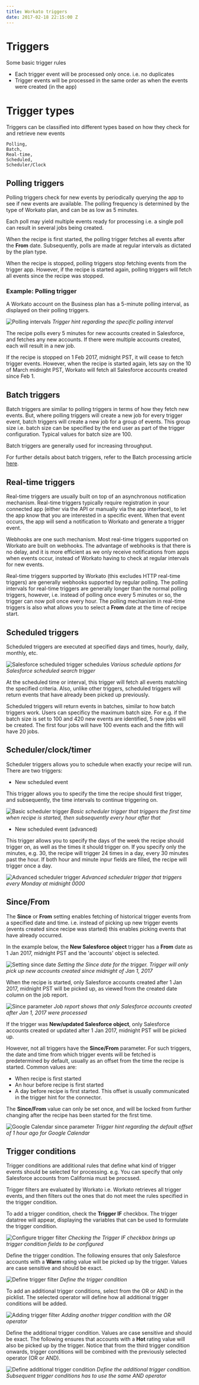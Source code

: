 ```yaml
---
title: Workato triggers
date: 2017-02-18 22:15:00 Z
---
```


# Triggers
Some basic trigger rules
- Each trigger event will be processed only once. i.e. no duplicates
- Trigger events will be processed in the same order as when the events were created (in the app)

# Trigger types
Triggers can be classified into different types based on how they check for and retrieve new events
```
Polling,
Batch,
Real-time,
Scheduled,
Scheduler/Clock
```

## Polling triggers
Polling triggers check for new events by periodically querying the app to see if new events are available. The polling frequency is determined by the type of Workato plan, and can be as low as 5 minutes.

Each poll may yield multiple events ready for processing i.e. a single poll can result in several jobs being created.

When the recipe is first started, the polling trigger fetches all events after the **From** date. Subsequently, polls are made at regular intervals as dictated by the plan type.

When the recipe is stopped, polling triggers stop fetching events from the trigger app. However, if the recipe is started again, polling triggers will fetch all events since the recipe was stopped.

### Example: Polling trigger
A Workato account on the Business plan has a 5-minute polling interval, as displayed on their polling triggers.

![Polling intervals](/assets/images/recipes/triggers/polling_intervals.png)
*Trigger hint regarding the specific polling interval*

The recipe polls every 5 minutes for new accounts created in Salesforce, and fetches any new accounts. If there were multiple accounts created, each will result in a new job.

If the recipe is stopped on 1 Feb 2017, midnight PST, it will cease to fetch trigger events. However, when the recipe is started again, lets say on the 10 of March midnight PST, Workato will fetch all Salesforce accounts created since Feb 1.

## Batch triggers
Batch triggers are similar to polling triggers in terms of how they fetch new events. But, where polling triggers will create a new job for every trigger event, batch triggers will create a new job for a group of events. This group size i.e. batch size can be specified by the end user as part of the trigger configuration. Typical values for batch size are 100.

Batch triggers are generally used for increasing throughput.

For further details about batch triggers, refer to the Batch processing article [here](/features/batch-processing.md).

## Real-time triggers
Real-time triggers are usually built on top of an asynchronous notification mechanism. Real-time triggers typically require registration in your connected app (either via the API or manually via the app interface), to let the app know that you are interested in a specific event. When that event occurs, the app will send a notification to Workato and generate a trigger event.

Webhooks are one such mechanism. Most real-time triggers supported on Workato are built on webhooks. The advantage of webhooks is that there is no delay, and it is more efficient as we only receive notifications from apps when events occur, instead of Workato having to check at regular intervals for new events.

Real-time triggers supported by Workato (this excludes HTTP real-time triggers) are generally webhooks supported by regular polling. The polling intervals for real-time triggers are generally longer than the normal polling triggers, however, i.e. instead of polling once every 5 minutes or so, the trigger can now poll once every hour. The polling mechanism in real-time triggers is also what allows you to select a **From** date at the time of recipe start.

## Scheduled triggers
Scheduled triggers are executed at specified days and times, hourly, daily, monthly, etc.

![Salesforce scheduled trigger schedules](/assets/images/recipes/triggers/scheduled_trigger_schedules.png)
*Various schedule options for Salesforce scheduled search trigger*

At the scheduled time or interval, this trigger will fetch all events matching the specified criteria. Also, unlike other triggers, scheduled triggers will return events that have already been picked up previously.

Scheduled triggers will return events in batches, similar to how batch triggers work. Users can specificy the maximum batch size. For e.g. if the batch size is set to 100 and 420 new events are identified, 5 new jobs will be created. The first four jobs will have 100 events each and the fifth will have 20 jobs.

## Scheduler/clock/timer
Scheduler triggers allows you to schedule when exactly your recipe will run. There are two triggers:

- New scheduled event

This trigger allows you to specify the time the recipe should first trigger, and subsequently, the time intervals to continue triggering on.

![Basic scheduler trigger](/assets/images/recipes/triggers/basic-scheduler-trigger.png)
*Basic scheduler trigger that triggers the first time when recipe is started, then subsequently every hour after that*

- New scheduled event (advanced)

This trigger allows you to specify the days of the week the recipe should trigger on, as well as the times it should trigger on. If you specify only the minutes, e.g. 30, the recipe will trigger 24 times in a day, every 30 minutes past the hour. If both hour and minute inpur fields are filled, the recipe will trigger once a day.

![Advanced scheduler trigger](/assets/images/recipes/triggers/advanced-scheduler-trigger.gif) *Advanced scheduler trigger that triggers every Monday at midnight 0000*

## Since/From
The **Since** or **From** setting enables fetching of historical trigger events from a specified date and time. i.e. instead of picking up new trigger events (events created since recipe was started) this enables picking events that have already occurred.

In the example below, the **New Salesforce object** trigger has a **From** date as 1 Jan 2017, midnight PST and the 'accounts' object is selected.

![Setting since date](/assets/images/recipes/triggers/set-since-date-for-trigger.gif)
*Setting the Since date for the trigger. Trigger will only pick up new accounts created since midnight of Jan 1, 2017*

When the recipe is started, only Salesforce accounts created after 1 Jan 2017, midnight PST will be picked up, as viewed from the created date column on the job report.

![Since parameter](/assets/images/recipes/triggers/since_param_ran_recipe.png)
*Job report shows that only Salesforce accounts created after Jan 1, 2017 were processed*

If the trigger was **New/updated Salesforce object**, only Salesforce accounts created or updated after 1 Jan 2017, midnight PST will be picked up.

However, not all triggers have the **Since/From** parameter. For such triggers, the date and time from which trigger events will be fetched is predetermined by default, usually as an offset from the time the recipe is started. Common values are:
- When recipe is first started
- An hour before recipe is first started
- A day before recipe is first started.
This offset is usually communicated in the trigger hint for the connector.

The **Since/From** value can only be set once, and will be locked from further changing after the recipe has been started for the first time.

![Google Calendar since parameter](/assets/images/recipes/triggers/google_calendar_since_param.png)
*Trigger hint regarding the default offset of 1 hour ago for Google Calendar*

## Trigger conditions
Trigger conditions are additional rules that define what kind of trigger events should be selected for processing. e.g. You can specify that only Salesforce accounts from California must be procssed.

Trigger filters are evaluated by Workato i.e. Workato retrieves all trigger events, and then filters out the ones that do not meet the rules specified in the trigger condition.

To add a trigger condition, check the **Trigger IF** checkbox. The trigger datatree will appear, displaying the variables that can be used to formulate the trigger condition.

![Configure trigger filter](/assets/images/recipes/triggers/configure-trigger-filter.gif)
*Checking the Trigger IF checkbox brings up trigger condition fields to be configured*

Define the trigger condition. The following ensures that only Salesforce accounts with a **Warm** rating value will be picked up by the trigger. Values are case sensitive and should be exact.

![Define trigger filter](/assets/images/recipes/triggers/define-trigger-condition.gif)
*Define the trigger condition*

To add an additional trigger conditions, select from the OR or AND in the picklist. The selected operator will define how all additional trigger conditions will be added.

![Adding trigger filter](/assets/images/recipes/triggers/adding-trigger-filter-with-or.gif)
*Adding another trigger condition with the OR operator*

Define the additional trigger condition. Values are case sensitive and should be exact. The following ensures that accounts with a **Hot** rating value will also be picked up by the trigger. Notice that from the third trigger condition onwards, trigger conditions will be combined with the previously selected operator (OR or AND).

![Define additional trigger condition](/assets/images/recipes/triggers/define-additional-trigger-condition.gif)
*Define the additional trigger condition. Subsequent trigger conditions has to use the same AND operator*
